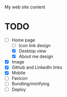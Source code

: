 My web site content

# TODO
- [ ] Home page
    - [ ] Icon link design
    - [x] Desktop view
    - [x] About me design
- [x] Image
- [x] Github and LinkedIn links
- [x] Mobile
- [ ] Favicon
- [ ] Bundling/minifying
- [ ] Deploy